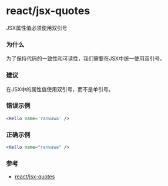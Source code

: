 # react/jsx-quotes

JSX属性值必须使用双引号

### 为什么

为了保持代码的一致性和可读性，我们需要在JSX中统一使用双引号。

### 建议

在JSX中的属性值使用双引号，而不是单引号。

### 错误示例

```jsx
<Hello name='ranwawa' />
```

### 正确示例

```jsx
<Hello name="ranwawa" />
```

### 参考

- [react/jsx-quotes](https://eslint.org/docs/latest/rules/jsx-quotes)
